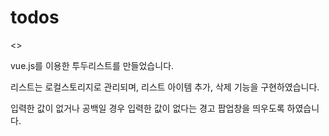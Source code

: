 # todos

<>

vue.js를 이용한 투두리스트를 만들었습니다.

리스트는 로컬스토리지로 관리되며, 리스트 아이템 추가, 삭제 기능을 구현하였습니다.

입력한 값이 없거나 공백일 경우 입력한 값이 없다는 경고 팝업창을 띄우도록 하였습니다.